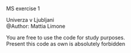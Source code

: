 MS exercise 1  
  
Univerza v Ljubljani  
@Author: Mattia Limone  
  
You are free to use the code for study purposes.  
Present this code as own is absolutely forbidden